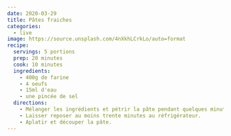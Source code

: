 ```yaml
---
date: 2020-03-29
title: Pâtes fraiches
categories:
  - live
image: https://source.unsplash.com/4nXkhLCrkLo/auto=format
recipe:
  servings: 5 portions
  prep: 20 minutes
  cook: 10 minutes
  ingredients:
    - 400g de farine
    - 4 oeufs
    - 15ml d'eau
    - une pincée de sel
  directions:
    - Mélanger les ingrédients et pétrir la pâte pendant quelques minutes.
    - Laisser reposer au moins trente minutes au réfrigérateur.
    - Aplatir et découper la pâte.
---
```

